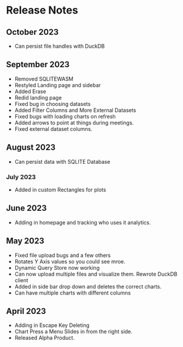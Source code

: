 # Release Notes

## October 2023

- Can persist file handles with DuckDB

## September 2023

- Removed SQLITEWASM
- Restyled Landing page and sidebar
- Added Erase
- Redid landing page
- Fixed bug in choosing datasets
- Added Filter Columns and More External Datasets
- Fixed bugs with loading charts on refresh
- Added arrows to point at things during meetings.
- Fixed external dataset columns.

## August 2023

- Can persist data with SQLITE Database

### July 2023

- Added in custom Rectangles for plots

## June 2023

- Adding in homepage and tracking who uses it analytics.

## May 2023

- Fixed file upload bugs and a few others
- Rotates Y Axis values so you could see mroe.
- Dynamic Query Store now working
- Can now upload multiple files and visualize them. Rewrote DuckDB client
- Added in side bar drop down and deletes the correct charts.
- Can have multiple charts with different columns

## April 2023

- Adding in Escape Key Deleting
- Chart Press a Menu Slides in from the right side.
- Released Alpha Product.
